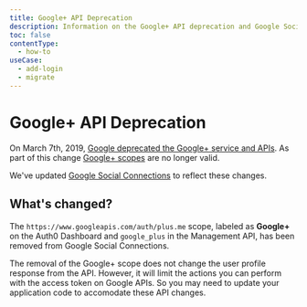 ```yaml
---
title: Google+ API Deprecation
description: Information on the Google+ API deprecation and Google Social Connection changes.
toc: false
contentType:
  - how-to
useCase:
  - add-login
  - migrate
---
```


# Google+ API Deprecation

On March 7th, 2019, [Google deprecated the Google+ service and APIs](https://developers.google.com/+/api-shutdown). As part of this change [Google+ scopes](https://developers.google.com/+/scopes-shutdown) are no longer valid.

We've updated [Google Social Connections](/connections/social/google) to reflect these changes.

## What's changed?

The `https://www.googleapis.com/auth/plus.me` scope, labeled as **Google+** on the Auth0 Dashboard and `google_plus` in the Management API, has been removed from Google Social Connections.

The removal of the Google+ scope does not change the user profile response from the API. However, it will limit the actions you can perform with the access token on Google APIs. So you may need to update your application code to accomodate these API changes.
